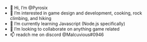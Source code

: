 - 👋 Hi, I’m @Pyrosix
- 👀 I’m interested in game design and development, cooking, rock climbing, and hiking
- 🌱 I’m currently learning Javascript (Node.js specifically)
- 💞️ I’m looking to collaborate on anything game related
- 📫 readch me on discord @Malcuvious#0946

<!---
Pyrosix/Pyrosix is a ✨ special ✨ repository because its `README.md` (this file) appears on your GitHub profile.
You can click the Preview link to take a look at your changes.
--->
